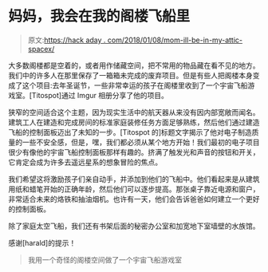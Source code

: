 # 妈妈，我会在我的阁楼飞船里

> 原文:[https://hack aday . com/2018/01/08/mom-ill-be-in-my-attic-spacex/](https://hackaday.com/2018/01/08/mom-ill-be-in-my-attic-spaceship/)

大多数阁楼都是空着的，或者用作储藏空间，把不常用的物品藏在看不见的地方。我们中的许多人在那里保存了一箱箱未完成的废弃项目。但是有些人把阁楼本身变成了这个项目:去年圣诞节，一些非常幸运的孩子在阁楼里收到了一个宇宙飞船游戏室。[Titospot]通过 Imgur 相册分享了他的项目。

狭窄的空间适合这个主题，因为现实生活中的航天器从来没有因内部宽敞而闻名。建筑工人在建造和完成房间的标准家庭装修任务方面足够熟练，然后他们通过建造飞船的控制面板迈出了未知的一步。[Titospot 的]标题文字揭示了他对电子制造质量的一些不安全感，但是，嘿，我们都必须从某个地方开始！我们最初的电子项目很少有像他的宇宙飞船控制面板那样有趣的。挤满了触发光和声音的按钮和开关，它肯定会成为许多去遥远星系的想象冒险的焦点。

我们希望这将激励孩子们亲自动手，并添加到他们的飞船中。他们看起来是从建筑用纸和蜡笔开始的正确年龄，然后他们可以逐步提高。那张桌子靠近电源和窗户，非常适合未来的烙铁和抽油烟机。也许有一天，他们会告诉爸爸如何建立一个更好的控制面板。

除了家庭太空飞船，我们还有书架后面的秘密办公室和加宽地下室墙壁的水族馆。

感谢[harald]的提示！

> 我用一个奇怪的阁楼空间做了一个宇宙飞船游戏室